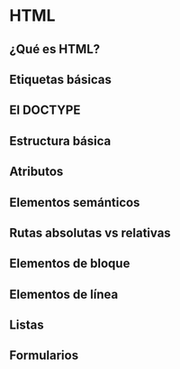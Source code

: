 # HTML

## ¿Qué es HTML?

## Etiquetas básicas

## El DOCTYPE

## Estructura básica

## Atributos

## Elementos semánticos

## Rutas absolutas vs relativas

## Elementos de bloque 

## Elementos de línea 

## Listas

## Formularios
